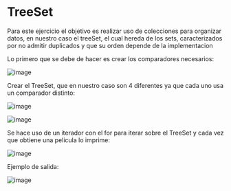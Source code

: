 # TreeSet
Para este ejercicio el objetivo es realizar uso de colecciones para organizar datos, en nuestro caso el treeSet, el cual hereda de los sets, caracterizados por no admitir duplicados y que su orden depende de la implementacion

Lo primero que se debe de hacer es crear los comparadores necesarios:

![image](https://github.com/user-attachments/assets/46cbc24e-750a-40ef-828b-86e0a8a08f39)

Crear el TreeSet, que en nuestro caso son 4 diferentes ya que cada uno usa un comparador distinto:

![image](https://github.com/user-attachments/assets/47e51fea-f7f2-4ada-889e-863b46ba97d8)

![image](https://github.com/user-attachments/assets/060d4663-fc1a-44d1-bdca-012a74b81dfd)

Se hace uso de un iterador con el for para iterar sobre el TreeSet y cada vez que obtiene una pelicula lo imprime:

![image](https://github.com/user-attachments/assets/e6544c70-d34f-442d-b6a7-a502568700d6)

Ejemplo de salida:

![image](https://github.com/user-attachments/assets/667e6dd9-4e4b-4e36-a977-06374ac7092c)
